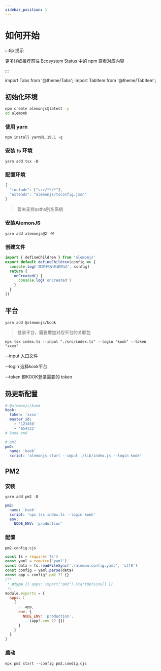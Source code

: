 ```yaml
---
sidebar_position: 1
---
```


# 如何开始

:::tip 提示

更多详细推荐前往 Ecosystem Status 中的 npm 查看对应内容

:::

import Tabs from '@theme/Tabs';
import TabItem from '@theme/TabItem';

## 初始化环境

<Tabs>
  <TabItem value="start-a" label="使用模版" default>

```sh
npm create alemonjs@latest -y
cd alemonb
```

  </TabItem>

  <TabItem value="start-b" label="重新开始" default>

### 使用 yarn

```shell
npm install yarn@1.19.1 -g
```

### 安装 ts 环境

```shell
yarn add tsx -D
```

### 配置环境

```ts title="./tsconfig.json"
{
  "include": ["src/**/*"],
  "extends": "alemonjs/tsconfig.json"
}
```

> 暂未支持paths别名系统

### 安装AlemonJS

```shell
yarn add alemonjs@2 -W
```

### 创建文件

```ts title="./src/index.ts"
import { defineChildren } from 'alemonjs'
export default defineChildren(config => {
  console.log('本地开发测试启动', config)
  return {
    onCreated() {
      console.log('onCreated')
    }
  }
})
```

## 平台

```shell
yarn add @alemonjs/kook
```

> 登录平台，需要增加对应平台的关联包

  </TabItem>
</Tabs>

```shell
npx tsx index.ts --input "./src/index.ts" --login "kook" --token "xxxx"
```

--input 入口文件

--login 选择kook平台

--token 即KOOK登录需要的 token

## 热更新配置

```yaml title="lemon.config.yaml"
# @alemonjs/kook
kook:
  token: 'xxxx'
  master_id:
    - '123456'
    - '654321'
# kook end

# pm2
pm2:
  name: 'kook'
  script: 'alemonjs start --input ./lib/index.js --login kook'
```

## PM2

### 安装

```shell
yarn add pm2 -D
```

```yaml title="alemon.config.yaml"
pm2:
  name: 'kook'
  script: 'npx tsx index.ts --login kook'
  env:
    NODE_ENV: 'production'
```

### 配置

`pm2.config.cjs`

```js title="pm2.config.cjs"
const fs = require('fs')
const yaml = require('yaml')
const data = fs.readFileSync('./alemon.config.yaml', 'utf8')
const config = yaml.parse(data)
const app = config?.pm2 ?? {}
/**
 * @type {{ apps: import("pm2").StartOptions[] }}
 */
module.exports = {
  apps: [
    {
      ...app,
      env: {
        NODE_ENV: 'production',
        ...(app?.env ?? {})
      }
    }
  ]
}
```

### 启动

```shell
npx pm2 start --config pm2.condig.cjs
```
